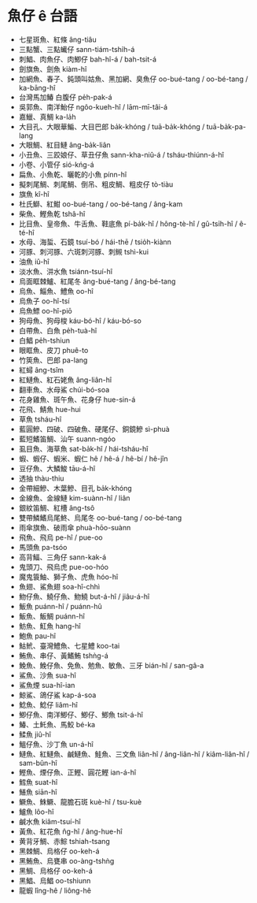 # 魚仔 ê 台語

- 七星斑魚、紅條 âng-tiâu
- 三點蟹、三點蠘仔 sann-tiám-tshi̍h-á
- 刺鯧、肉魚仔、肉鯽仔 bah-hî-á / bah-tsit-á
- 劍旗魚、劍魚 kiàm-hî
- 加網魚、春子、鈍頭叫姑魚、黑加網、臭魚仔 oo-bué-tang / oo-bé-tang / ka-bāng-hî
- 台灣馬加鰆 白腹仔 pe̍h-pak-á
- 吳郭魚、南洋鮐仔 ngôo-kueh-hî / lām-mī-tâi-á
- 嘉鱲、真鯛 ka-la̍h
- 大目孔、大眼華鯿、大目巴郎 ba̍k-khóng / tuā-ba̍k-khóng / tuā-ba̍k-pa-lang
- 大眼鯛、紅目鰱 âng-ba̍k-liân
- 小丑魚、三跤娘仔、草丑仔魚 sann-kha-niû-á / tsháu-thiúnn-á-hî
- 小卷、小管仔 sió-kńg-á
- 扁魚、小魚乾、曬乾的小魚 pínn-hî
- 擬刺尾鯛、刺尾鯛、倒吊、粗皮鯛、粗皮仔 tò-tiàu
- 旗魚 kî-hî
- 杜氏鰤、紅魽 oo-bué-tang / oo-bé-tang / âng-kam
- 柴魚、鰹魚乾 tshâ-hî
- 比目魚、皇帝魚、牛舌魚、鞋底魚 pí-ba̍k-hî / hông-tè-hî / gû-tsi̍h-hî / ê-té-hî
- 水母、海蜇、石鏡 tsuí-bó / hái-thē / tsio̍h-kiànn
- 河豚、刺河豚、六斑刺河豚、刺䲅 tshì-kui
- 油魚 iû-hî
- 淡水魚、汫水魚 tsiánn-tsuí-hî
- 烏面眶棘鱸、紅尾冬 âng-bué-tang / âng-bé-tang
- 烏魚、鯔魚、鱧魚 oo-hî
- 烏魚子 oo-hî-tsí
- 烏魚鰾 oo-hî-piō
- 狗母魚、狗母梭 káu-bó-hî / káu-bó-so
- 白帶魚、白魚 pe̍h-tuà-hî
- 白鯧 pe̍h-tshiun
- 眼眶魚、皮刀 phuê-to
- 竹筴魚、巴郎 pa-lang
- 紅蟳 âng-tsîm
- 紅鰱魚、紅石姥魚 âng-liân-hî
- 翻車魚、水母鯊 chúi-bó-soa
- 花身雞魚、斑午魚、花身仔 hue-sin-á
- 花飛、鯖魚 hue-hui
- 草魚 tsháu-hî
- 藍圓鰺、四破、四破魚、硬尾仔、銅鏡鰺 sì-phuà
- 藍短鰭笛鯛、汕午 suann-ngóo
- 虱目魚、海草魚 sat-ba̍k-hî / hái-tsháu-hî
- 蝦、蝦仔、蝦米、蝦仁 hê / hê-á / hê-bí / hê-jîn
- 豆仔魚、大鱗鮻 tāu-á-hî
- 透抽 thàu-thiu
- 金帶細鰺、木葉鰺、目孔 ba̍k-khóng
- 金線魚、金線鰱 kim-suànn-hî / liân
- 銀紋笛鯛、紅槽 âng-tsô
- 雙帶鱗鰭烏尾鮗、烏尾冬 oo-bué-tang / oo-bé-tang
- 雨傘旗魚、破雨傘 phuà-hōo-suànn
- 飛魚、飛烏 pe-hî / pue-oo
- 馬頭魚 pa-tsóo
- 高背鰏、三角仔 sann-kak-á
- 鬼頭刀、飛烏虎 pue-oo-hóo
- 魔鬼簑鮋、獅子魚、虎魚 hóo-hî
- 魚翅、鯊魚翅 soa-hî-chhì
- 魩仔魚、鱙仔魚、魩鱙 but-á-hî / jiâu-á-hî
- 魬魚 puánn-hî / puánn-hû
- 魬魚、魬鯛 puánn-hî
- 魴魚、魟魚 hang-hî
- 鮑魚 pau-hî
- 鮕鮘、臺灣鱧魚、七星鱧 koo-tai
- 鮪魚、串仔、黃鰭鮪 tshǹg-á
- 鮸魚、鮸仔魚、免魚、勉魚、敏魚、三牙 bián-hî / san-gâ-a
- 鯊魚、沙魚 sua-hî
- 鯊魚煙 sua-hî-ian
- 鯨鯊、鴿仔鯊 kap-á-soa
- 鯰魚、鯰仔 liâm-hî
- 鯽仔魚、南洋鯽仔、鯽仔、鯽魚 tsit-á-hî
- 鰆、土魠魚、馬鮫 bé-ka
- 鰇魚 jiû-hî
- 鰮仔魚、沙丁魚 un-á-hî
- 鰱魚、紅鰱魚、鹹鰱魚、鮭魚、三文魚 liân-hî / âng-liân-hî / kiâm-liân-hî / sam-bûn-hî
- 鰹魚、煙仔魚、正鰹、圓花鰹 ian-á-hî
- 鱈魚 suat-hî
- 鱔魚 siān-hî
- 鱖魚、鮢鱖、龍膽石斑 kuè-hî / tsu-kuè
- 鱸魚 lôo-hî
- 鹹水魚 kiâm-tsuí-hî
- 黃魚、紅花魚 n̂g-hî / âng-hue-hî
- 黄背牙鯛、赤鯮 tshiah-tsang
- 黑棘鯛、烏格仔 oo-keh-á
- 黑鮪魚、烏甕串 oo-àng-tshǹg
- 黑鯛、烏格仔 oo-keh-á
- 黑鯧、烏鯧 oo-tshiunn
- 龍蝦 lîng-hê / liông-hê